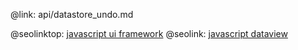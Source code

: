 @link: api/datastore_undo.md

@seolinktop: [javascript ui framework](https://webix.com)
@seolink: [javascript dataview](https://webix.com/widget/dataview/)